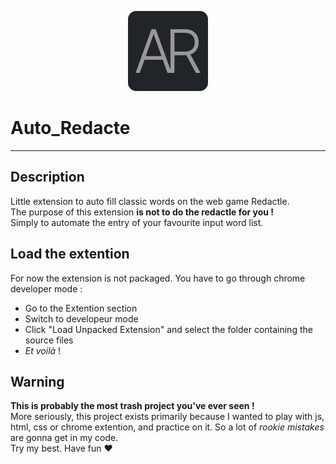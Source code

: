 <p align="center">
  <img src="icons/Logo128.png" alt="Sublime's custom image"/>
</p>

# Auto_Redacte

---

## Description

Little extension to auto fill classic words on the web game Redactle.  
The purpose of this extension __is not to do the redactle for you !__  
Simply to automate the entry of your favourite input word list.
  
## Load the extention

For now the extension is not packaged. You have to go through chrome developer mode :

- Go to the Extention section
- Switch to developeur mode
- Click "Load Unpacked Extension" and select the folder containing the source files
- _Et voilà_ !

## Warning

__This is probably the most trash project you've ever seen !__  
More seriously, this project exists primarily because I wanted to play with js, html, css or chrome extention, and practice on it. So a lot of _rookie mistakes_ are gonna get in my code.  
Try my best. Have fun ❤️
